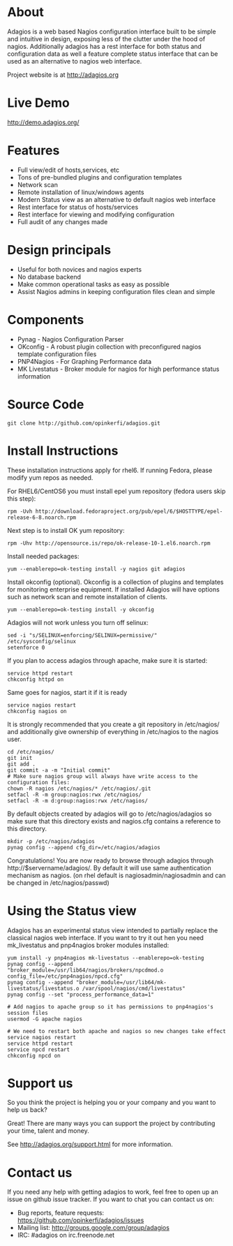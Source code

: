 About
=====
Adagios is a web based Nagios configuration interface built to be simple and intuitive in design, exposing less of the clutter under the hood of nagios. Additionally adagios has a rest interface for both status and configuration data as well a feature complete status interface that can be used as an alternative to nagios web interface.

Project website is at http://adagios.org

Live Demo
=========
http://demo.adagios.org/

Features
========
  - Full view/edit of hosts,services, etc
  - Tons of pre-bundled plugins and configuration templates
  - Network scan
  - Remote installation of linux/windows agents
  - Modern Status view as an alternative to default nagios web interface
  - Rest interface for status of hosts/services
  - Rest interface for viewing and modifying configuration
  - Full audit of any changes made

Design principals
==================
  - Useful for both novices and nagios experts
  - No database backend
  - Make common operational tasks as easy as possible
  - Assist Nagios admins in keeping configuration files clean and simple

Components
==========
  - Pynag - Nagios Configuration Parser
  - OKconfig - A robust plugin collection with preconfigured nagios template configuration files
  - PNP4Nagios - For Graphing Performance data
  - MK Livestatus - Broker module for nagios for high performance status information

Source Code
===========

	git clone http://github.com/opinkerfi/adagios.git

Install Instructions
====================
These installation instructions apply for rhel6. If running Fedora, please modify yum repos as needed.

For RHEL6/CentOS6 you must install epel yum repository (fedora users skip this step):

	rpm -Uvh http://download.fedoraproject.org/pub/epel/6/$HOSTTYPE/epel-release-6-8.noarch.rpm

Next step is to install OK yum repository:

	rpm -Uhv http://opensource.is/repo/ok-release-10-1.el6.noarch.rpm

Install needed packages:

	yum --enablerepo=ok-testing install -y nagios git adagios

Install okconfig (optional). Okconfig is a collection of plugins and templates for monitoring enterprise equipment. If installed Adagios will have options such as network scan and remote installation of clients.

	yum --enablerepo=ok-testing install -y okconfig

Adagios will not work unless you turn off selinux:

	sed -i "s/SELINUX=enforcing/SELINUX=permissive/" /etc/sysconfig/selinux
	setenforce 0

If you plan to access adagios through apache, make sure it is started:

	service httpd restart
	chkconfig httpd on


Same goes for nagios, start it if it is ready

	service nagios restart
	chkconfig nagios on
	

It is strongly recommended that you create a git repository in /etc/nagios/ and additionally give ownership of
everything in /etc/nagios to the nagios user.

	cd /etc/nagios/
	git init
	git add .
	git commit -a -m "Initial commit"
	# Make sure nagios group will always have write access to the configuration files:
	chown -R nagios /etc/nagios/* /etc/nagios/.git
	setfacl -R -m group:nagios:rwx /etc/nagios/
	setfacl -R -m d:group:nagios:rwx /etc/nagios/
	

By default objects created by adagios will go to /etc/nagios/adagios so make sure that this directory exists and 
nagios.cfg contains a reference to this directory.

	mkdir -p /etc/nagios/adagios
	pynag config --append cfg_dir=/etc/nagios/adagios

Congratulations! You are now ready to browse through adagios through http://$servername/adagios/. By default it
will use same authentication mechanism as nagios. (on rhel default is nagiosadmin/nagiosadmin and can be 
changed in /etc/nagios/passwd)

Using the Status view
=====================
Adagios has an experimental status view intended to partially replace the classical nagios web interface. If you want to try it out hen you need mk_livestatus and pnp4nagios broker modules installed:
	
	yum install -y pnp4nagios mk-livestatus --enablerepo=ok-testing
	pynag config --append "broker_module=/usr/lib64/nagios/brokers/npcdmod.o config_file=/etc/pnp4nagios/npcd.cfg"
	pynag config --append "broker_module=/usr/lib64/mk-livestatus/livestatus.o /var/spool/nagios/cmd/livestatus"
	pynag config --set "process_performance_data=1"
	
	# Add nagios to apache group so it has permissions to pnp4nagios's session files
	usermod -G apache nagios
	
	# We need to restart both apache and nagios so new changes take effect
	service nagios restart
	service httpd restart
	service npcd restart
	chkconfig npcd on

Support us
===================

So you think the project is helping you or your company and you want to help us back?

Great! There are many ways you can support the project by contributing your time, talent and money.

See http://adagios.org/support.html for more information.


Contact us
===================
If you need any help with getting adagios to work, feel free to open up an issue on github issue tracker. If you want to chat you can contact us on:

  - Bug reports, feature requests: https://github.com/opinkerfi/adagios/issues
  - Mailing list: http://groups.google.com/group/adagios
  - IRC: #adagios on irc.freenode.net

